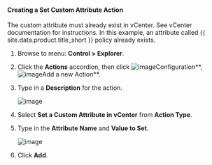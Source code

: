 #### Creating a Set Custom Attribute Action

The custom attribute must already exist in vCenter. See vCenter documentation for instructions. In this example, an attribute called {{ site.data.product.title_short }} policy already exists.

1. Browse to menu: **Control > Explorer**.

2. Click the **Actions** accordion, then click ![image](../images/1847.png**)Configuration**, ![image](../images/1862.png**)Add a new Action**.

3. Type in a **Description** for the action.

    ![image](../images/1926.png)

4. Select **Set a Custom Attribute in vCenter** from **Action Type**.

5. Type in the **Attribute Name** and **Value to Set**.

    ![image](../images/1925.png)

6. Click **Add**.
